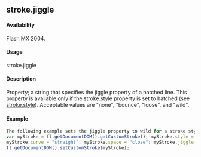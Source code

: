 ## stroke.jiggle

#### Availability

Flash MX 2004.

#### Usage

stroke.jiggle

#### Description

Property; a string that specifies the jiggle property of a hatched line. This property is available only if the stroke.style property is set to hatched (see [stroke.style](../Stroke_object/stroke20.md)). Acceptable values are "none", "bounce", "loose", and "wild".

#### Example

```javascript
The following example sets the jiggle property to wild for a stroke style of hatched:
var myStroke = fl.getDocumentDOM().getCustomStroke(); myStroke.style = "hatched";
myStroke.curve = "straight"; myStroke.space = "close"; myStroke.jiggle = "wild"; myStroke.rotate = "free"; myStroke.length = "slight"; myStroke.hatchThickness = "thin";
fl.getDocumentDOM().setCustomStroke(myStroke);

```